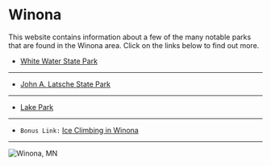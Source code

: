 # Winona
This website contains information about a few of the many notable parks that are found in the Winona area. Click on the links below to find out more. 

* [White Water State Park](https://colehagen15.github.io/Winona/whitewater)
---
* [John A. Latsche State Park](https://colehagen15.github.io/Winona/latsch)
---
* [Lake Park](https://colehagen15.github.io/Winona/lakepark)
---
* `Bonus Link:` [Ice Climbing in Winona](https://colehagen15.github.io/Winona/caylanvideo)
&nbsp;
---

![Winona, MN](https://www.exploreminnesota.com/memberimage.ashx?id=11200&width=800&mar=1)

